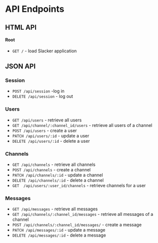 # API Endpoints

## HTML API

#### Root
- `GET /` - load Slacker application

## JSON API

### Session
- `POST /api/session` -log in
- `DELETE /api/session` - log out

### Users
- `GET /api/users` - retrieve all users
- `GET /api/channel/:channel_id/users` - retrieve all users of a channel
- `POST /api/users` - create a user
- `PATCH /api/users/:id` - update a user
- `DELETE /api/users/:id` - delete a user


### Channels
- `GET /api/channels` - retrieve all channels
- `POST /api/channels` - create a channel
- `PATCH /api/channels/:id` - update a channel
- `DELETE /api/channels/:id` - delete a channel
- `GET  /api/users/:user_id/channels` - retrieve channels for a user

### Messages
- `GET /api/messages` - retrieve all messages
- `GET /api/channels/:channel_id/messages` - retrieve all messages of a channel
- `POST /api/channels/:channel_id/messages/` - create a message
- `PATCH /api/messages/:id` - update a message
- `DELETE /api/messages/:id` - delete a message

<!-- ### Memberships
- `GET /api/users/:user_id/memberships` - retrieve the channels of a user
- `GET /api/channels/:channel_id/memberships` - retrieve the users of a channel -->
